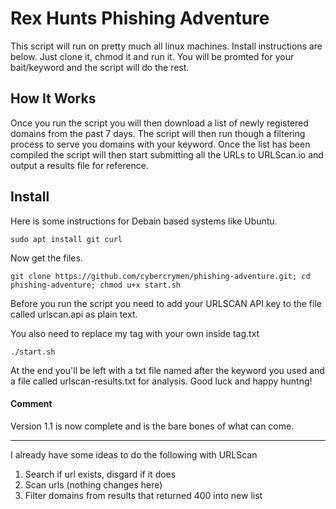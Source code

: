 # Rex Hunts Phishing Adventure

This script will run on pretty much all linux machines.
Install instructions are below. Just clone it, chmod it and run it.
You will be promted for your bait/keyword and the script will do the rest.

## How It Works

Once you run the script you will then download a list of newly registered domains from the past 7 days. The script will then run though a filtering process to serve you domains with your keyword. Once the list has been compiled the script will then start submitting all the URLs to URLScan.io and output a results file for reference.

## Install

Here is some instructions for Debain based systems like Ubuntu.

`sudo apt install git curl`

Now get the files.

`git clone https://github.com/cybercrymen/phishing-adventure.git; cd phishing-adventure; chmod u+x start.sh`

Before you run the script you need to add your URLSCAN API key to the file called urlscan.api as plain text.

You also need to replace my tag with your own inside tag.txt

`./start.sh`

At the end you'll be left with a txt file named after the keyword you used and a file called urlscan-results.txt for analysis.
Good luck and happy huntng!

#### Comment

Version 1.1 is now complete and is the bare bones of what can come.
- - -
I already have some ideas to do the following with URLScan
1. Search if url exists, disgard if it does
2. Scan urls (nothing changes here)
3. Filter domains from results that returned 400 into new list
